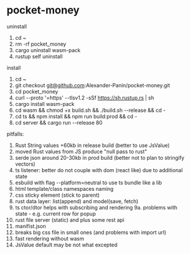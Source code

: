 # pocket-money

uninstall
1. cd ~
2. rm -rf pocket_money
3. cargo uninstall wasm-pack
4. rustup self uninstall

install 
1. cd ~
2. git checkout git@github.com:Alexander-Panin/pocket-money.git
3. cd pocket_money
3. curl --proto '=https' --tlsv1.2 -sSf https://sh.rustup.rs | sh
4. cargo install wasm-pack
5. cd wasm && chmod +x build.sh && ./build.sh --release && cd -
6. cd ts && npm install && npm run build:prod && cd -
7. cd server && cargo run --release 80


pitfalls:

1. Rust String values +60kb in release build (better to use JsValue)
2. moved Rust values from JS produce "null pass to rust"  
3. serde json around 20-30kb in prod build (better not to plan to stringify vectors)
4. ts listener: better do not couple with dom (react like) due to additional state
5. esbuild with flag --platform=neutral to use ts bundle like a lib
6. html template/class namespaces naming
7. css sticky element (stick to parent)
8. rust data layer: list(append) and model(save, fetch)
9. ts ctor/dtor helps with subscribing and rendering 
9a. problems with state - e.g. current row for popup
10. rust file server (static) and plus some rest api
11. manifist.json
12. breaks big css file in small ones (and problems with import url)
13. fast rendering without wasm
14. JsValue default may be not what excepted
